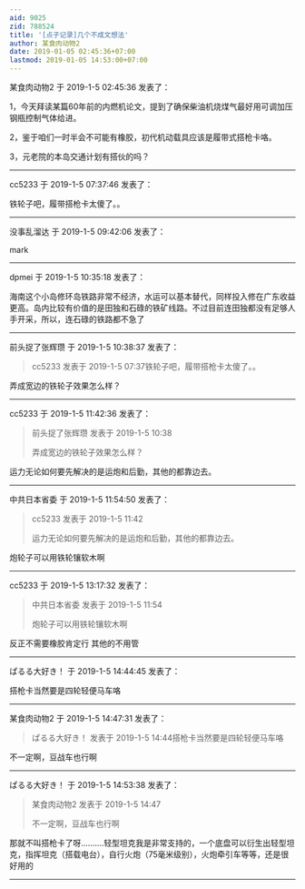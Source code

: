 ```yaml
---
aid: 9025
zid: 788524
title: '[点子记录]几个不成文想法'
author: 某食肉动物2
date: 2019-01-05 02:45:36+07:00
lastmod: 2019-01-05 14:53:00+07:00
---
```


某食肉动物2 于 2019-1-5 02:45:36 发表了：

1，今天拜读某篇60年前的内燃机论文，提到了确保柴油机烧煤气最好用可调加压钢瓶控制气体给进。

2，鉴于咱们一时半会不可能有橡胶，初代机动载具应该是履带式搭枪卡咯。

3，元老院的本岛交通计划有搭伙的吗？

---------

cc5233 于 2019-1-5 07:37:46 发表了：

铁轮子吧，履带搭枪卡太傻了。。

---------

没事乱溜达 于 2019-1-5 09:42:06 发表了：

mark

---------

dpmei 于 2019-1-5 10:35:18 发表了：

海南这个小岛修环岛铁路非常不经济，水运可以基本替代，同样投入修在广东收益更高。岛内比较有价值的是田独和石碌的铁矿线路。不过目前连田独都没有足够人手开采，所以，连石碌的铁路都不急了

---------

前头捉了张辉瓒 于 2019-1-5 10:38:37 发表了：

> cc5233 发表于 2019-1-5 07:37铁轮子吧，履带搭枪卡太傻了。。



弄成宽边的铁轮子效果怎么样？

---------

cc5233 于 2019-1-5 11:42:36 发表了：

> 前头捉了张辉瓒 发表于 2019-1-5 10:38
> 
> 弄成宽边的铁轮子效果怎么样？



运力无论如何要先解决的是运炮和后勤，其他的都靠边去。

---------

中共日本省委 于 2019-1-5 11:54:50 发表了：

> cc5233 发表于 2019-1-5 11:42
> 
> 运力无论如何要先解决的是运炮和后勤，其他的都靠边去。



炮轮子可以用铁轮镶软木啊

---------

cc5233 于 2019-1-5 13:17:32 发表了：

> 中共日本省委 发表于 2019-1-5 11:54
> 
> 炮轮子可以用铁轮镶软木啊



反正不需要橡胶肯定行 其他的不用管

---------

ぱるる大好き！ 于 2019-1-5 14:44:45 发表了：

搭枪卡当然要是四轮轻便马车咯

---------

某食肉动物2 于 2019-1-5 14:47:31 发表了：

> ぱるる大好き！ 发表于 2019-1-5 14:44搭枪卡当然要是四轮轻便马车咯



不一定啊，豆战车也行啊

---------

ぱるる大好き！ 于 2019-1-5 14:53:38 发表了：

> 某食肉动物2 发表于 2019-1-5 14:47
> 
> 不一定啊，豆战车也行啊



那就不叫搭枪卡了呀..........轻型坦克我是非常支持的，一个底盘可以衍生出轻型坦克，指挥坦克（搭载电台），自行火炮（75毫米级别），火炮牵引车等等，还是很好用的

---------

